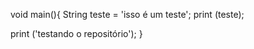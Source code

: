 void main(){
  String teste = 'isso é um teste';
  print (teste);

  print ('testando o repositório');
}
